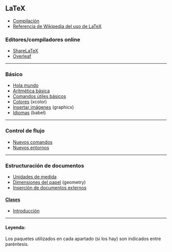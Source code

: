 ## LaTeX
- [Compilación](https://github.com/mondeja/fullstack/tree/master/backend/src/005-entorno_de_ejecucion/tex/compilar)
- [Referencia de Wikipedia del uso de LaTeX](https://es.wikipedia.org/wiki/Ayuda:Uso_de_TeX)

### Editores/compiladores online
- [ShareLaTeX](https://www.sharelatex.com?r=9e2d9797&rm=d&rs=b)
- [Overleaf](https://www.overleaf.com/)

_____________________________________________

### Básico
- [Hola mundo](https://github.com/mondeja/fullstack/tree/master/backend/src/049-latex/001-hola_mundo)
- [Aritmética básica](https://github.com/mondeja/fullstack/tree/master/backend/src/049-latex/002-aritmetica_basica)
- [Comandos útiles básicos](https://github.com/mondeja/fullstack/tree/master/backend/src/049-latex/003-utiles_basicos)
- [Colores](https://github.com/mondeja/fullstack/tree/master/backend/src/049-latex/005-colores) (xcolor)
- [Insertar imágenes](https://github.com/mondeja/fullstack/tree/master/backend/src/049-latex/006-imagenes) (graphicx)
- [Idiomas](https://github.com/mondeja/fullstack/tree/master/backend/src/049-latex/009-idiomas) (babel)

___________________________________________

### Control de flujo
- [Nuevos comandos](https://github.com/mondeja/fullstack/tree/master/backend/src/049-latex/010-nuevos_comandos)
- [Nuevos entornos](https://github.com/mondeja/fullstack/tree/master/backend/src/049-latex/011-nuevos_entornos)

_____________________________________________

### Estructuración de documentos
- [Unidades de medida](https://github.com/mondeja/fullstack/tree/master/backend/src/049-latex/007-medidas)
- [Dimensiones del papel](https://github.com/mondeja/fullstack/tree/master/backend/src/049-latex/007-medidas) (geometry)
- [Inserción de documentos externos](https://github.com/mondeja/fullstack/tree/master/backend/src/049-latex/012-insertar_documentos)

#### [Clases](https://github.com/mondeja/fullstack/tree/master/backend/src/049-latex/004-clases)
- [Introducción](https://github.com/mondeja/fullstack/tree/master/backend/src/049-latex/004-clases/001-intro)


_____________________________________________

#### Leyenda:
Los paquetes utilizados en cada apartado (si los hay) son indicados entre paréntesis.